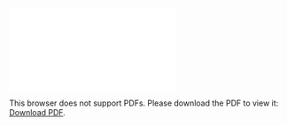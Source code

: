 <object data="christ-in-song/CIS1908pdfs/186.pdf" type="application/pdf" width="100%" height="1024px">
    <embed src="christ-in-song/CIS1908pdfs/186.pdf">
        <p>This browser does not support PDFs. Please download the PDF to view it: <a href="christ-in-song/CIS1908pdfs/186.pdf">Download PDF</a>.</p>
    </embed>
</object>
